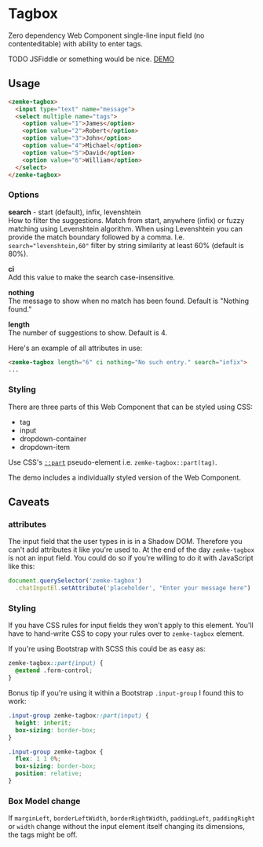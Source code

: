 # Tagbox

Zero dependency Web Component single-line input field (no contenteditable) with ability to enter tags. 

TODO JSFiddle or something would be nice.
[DEMO](https://store.zemke.io/tagbox.html)

## Usage

```html
<zemke-tagbox>
  <input type="text" name="message">
  <select multiple name="tags">
    <option value="1">James</option>
    <option value="2">Robert</option>
    <option value="3">John</option>
    <option value="4">Michael</option>
    <option value="5">David</option>
    <option value="6">William</option>
  </select>
</zemke-tagbox>
```

### Options

**search** - start (default), infix, levenshtein \
How to filter the suggestions.
Match from start, anywhere (infix) or fuzzy matching using Levenshtein algorithm.
When using Levenshtein you can provide the match boundary followed by a comma.
I.e. `search="levenshtein,60"` filter by string similarity at least 60% (default is 80%).

**ci** \
Add this value to make the search case-insensitive.

**nothing** \
The message to show when no match has been found. Default is "Nothing found."

**length** \
The number of suggestions to show. Default is 4.

Here's an example of all attributes in use:

```html
<zemke-tagbox length="6" ci nothing="No such entry." search="infix">
...
```

### Styling

There are three parts of this Web Component that can be styled using CSS:

* tag
* input
* dropdown-container
* dropdown-item

Use CSS's
[`::part`](https://developer.mozilla.org/en-US/docs/Web/CSS/::part)
pseudo-element i.e. `zemke-tagbox::part(tag)`.

The demo includes a individually styled version of the Web Component.

## Caveats

### attributes

The input field that the user types in is in a Shadow DOM.
Therefore you can't add attributes it like you're used to.
At the end of the day `zemke-tagbox` is not an input field.
You could do so if you're willing to do it with JavaScript like this:

```js
document.querySelector('zemke-tagbox')
  .chatInputEl.setAttribute('placeholder', "Enter your message here")
```

### Styling

If you have CSS rules for input fields they won't apply to this element.
You'll have to hand-write CSS to copy your rules over to `zemke-tagbox` element.

If you're using Bootstrap with SCSS this could be as easy as:

```css
zemke-tagbox::part(input) {
  @extend .form-control;
}       
```

Bonus tip if you're using it within a Bootstrap `.input-group` I found this to work:

```css
.input-group zemke-tagbox::part(input) {
  height: inherit;
  box-sizing: border-box;
}

.input-group zemke-tagbox {
  flex: 1 1 0%;
  box-sizing: border-box;
  position: relative;
}
```

### Box Model change

If
`marginLeft`, `borderLeftWidth`, `borderRightWidth`, `paddingLeft`, `paddingRight` or `width`
change without the input element itself changing its dimensions, the tags might be off.

